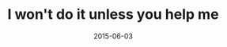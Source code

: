 ---
layout: base.njk
title : 'I won&#39;t do it unless you help me' 
view_title : 'I won&#39;t do it unless you help me' 
year : '2015' 
date : '2015-06-03' 
img_file : '/drawing/iwontdoitunlessyouhelpme.png' 
html_file : 'iwontdoitunlessyouhelpme' 
next_html : 'dearfreckles.html' 
year_order : '35' 
permalink : "title/{{html_file}}.html"
---